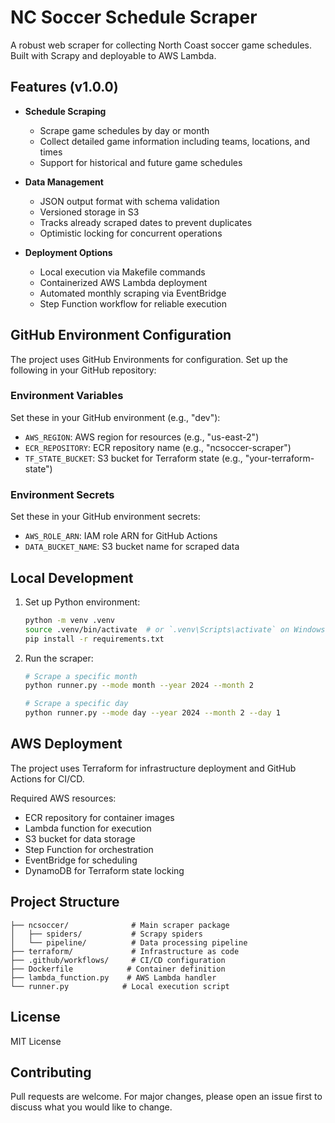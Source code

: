 # NC Soccer Schedule Scraper

A robust web scraper for collecting North Coast soccer game schedules. Built with Scrapy and deployable to AWS Lambda.

## Features (v1.0.0)

- **Schedule Scraping**
  - Scrape game schedules by day or month
  - Collect detailed game information including teams, locations, and times
  - Support for historical and future game schedules

- **Data Management**
  - JSON output format with schema validation
  - Versioned storage in S3
  - Tracks already scraped dates to prevent duplicates
  - Optimistic locking for concurrent operations

- **Deployment Options**
  - Local execution via Makefile commands
  - Containerized AWS Lambda deployment
  - Automated monthly scraping via EventBridge
  - Step Function workflow for reliable execution

## GitHub Environment Configuration

The project uses GitHub Environments for configuration. Set up the following in your GitHub repository:

### Environment Variables
Set these in your GitHub environment (e.g., "dev"):
- `AWS_REGION`: AWS region for resources (e.g., "us-east-2")
- `ECR_REPOSITORY`: ECR repository name (e.g., "ncsoccer-scraper")
- `TF_STATE_BUCKET`: S3 bucket for Terraform state (e.g., "your-terraform-state")

### Environment Secrets
Set these in your GitHub environment secrets:
- `AWS_ROLE_ARN`: IAM role ARN for GitHub Actions
- `DATA_BUCKET_NAME`: S3 bucket name for scraped data

## Local Development

1. Set up Python environment:
   ```bash
   python -m venv .venv
   source .venv/bin/activate  # or `.venv\Scripts\activate` on Windows
   pip install -r requirements.txt
   ```

2. Run the scraper:
   ```bash
   # Scrape a specific month
   python runner.py --mode month --year 2024 --month 2

   # Scrape a specific day
   python runner.py --mode day --year 2024 --month 2 --day 1
   ```

## AWS Deployment

The project uses Terraform for infrastructure deployment and GitHub Actions for CI/CD.

Required AWS resources:
- ECR repository for container images
- Lambda function for execution
- S3 bucket for data storage
- Step Function for orchestration
- EventBridge for scheduling
- DynamoDB for Terraform state locking

## Project Structure

```
├── ncsoccer/              # Main scraper package
│   ├── spiders/           # Scrapy spiders
│   └── pipeline/          # Data processing pipeline
├── terraform/             # Infrastructure as code
├── .github/workflows/     # CI/CD configuration
├── Dockerfile            # Container definition
├── lambda_function.py    # AWS Lambda handler
└── runner.py            # Local execution script
```

## License

MIT License

## Contributing

Pull requests are welcome. For major changes, please open an issue first to discuss what you would like to change.